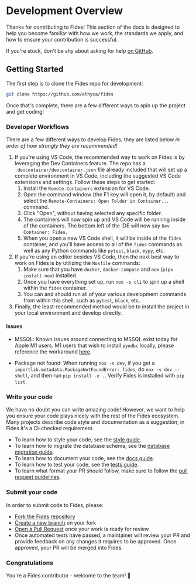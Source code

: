 # Development Overview

Thanks for contributing to Fides! This section of the docs is designed to help you become familiar with how we work, the standards we apply, and how to ensure your contribution is successful.

If you're stuck, don't be shy about asking for help [on GitHub](https://github.com/ethyca/fides/issues).

## Getting Started

The first step is to clone the Fides repo for development:

```bash
git clone https://github.com/ethyca/fides
```

Once that's complete, there are a few different ways to spin up the project and get coding!

### Developer Workflows

There are a few different ways to develop Fides, they are listed below _in order of how strongly they are recommended!_

1. If you're using VS Code, the recommended way to work on Fides is by leveraging the Dev Containers feature. The repo has a `.devcontainer/devcontainer.json` file already included that will set up a complete environment in VS Code, including the suggested VS Code extensions and settings. Follow these steps to get started:
    1. Install the `Remote-Containers` extension for VS Code.
    1. Open the command window (the F1 key will open it, by default) and select the `Remote-Containers: Open Folder in Container...` command.
    1. Click "Open", without having selected any specific folder.
    1. The containers will now spin up and VS Code will be running inside of the containers. The bottom left of the IDE will now say `Dev Container: Fides`.
    1. When you open a new VS Code shell, it will be inside of the `fides` container, and you'll have access to all of the `fides` commands as well as any Python commands like `pytest`, `black`, `mypy`, etc.
1. If you're using an editor besides VS Code, then the next best way to work on Fides is by utilizing the `Noxfile` commands:
    1. Make sure that you have `docker`, `docker-compose` and `nox` (`pipx install nox`) installed.
    1. Once you have everything set up, run `nox -s cli` to spin up a shell within the `fides` container.
    1. You can and should run all of your various development commands from within this shell, such as `pytest`, `black`, etc.
1. Finally, the least-recommended method would be to install the project in your local environment and develop directly.

#### Issues 

- MSSQL: Known issues around connecting to MSSQL exist today for Apple M1 users. M1 users that wish to install `pyodbc` locally, please reference the workaround [here](https://github.com/mkleehammer/pyodbc/issues/846).

- Package not found: When running `nox -s dev`, if you get a `importlib.metadata.PackageNotFoundError: fides`, do `nox -s dev -- shell`, and then run `pip install -e .`. Verify Fides is installed with `pip list`.
### Write your code

We have no doubt you can write amazing code! However, we want to help you ensure your code plays nicely with the rest of the Fides ecosystem. Many projects describe code style and documentation as a suggestion; in Fides it's a CI-checked requirement.

* To learn how to style your code, see the [style guide](code_style.md).
* To learn how to migrate the database schema, see the [database migration guide](database_migration.md).
* To learn how to document your code, see the [docs guide](documentation.md).
* To learn how to test your code, see the [tests guide](testing.md).
* To learn what format your PR should follow, make sure to follow the [pull request guidelines](pull_requests.md).

### Submit your code

In order to submit code to Fides, please:

* [Fork the Fides repository](https://help.github.com/en/articles/fork-a-repo)
* [Create a new branch](https://help.github.com/en/desktop/contributing-to-projects/creating-a-branch-for-your-work) on your fork
* [Open a Pull Request](https://help.github.com/en/articles/creating-a-pull-request-from-a-fork) once your work is ready for review
* Once automated tests have passed, a maintainer will review your PR and provide feedback on any changes it requires to be approved. Once approved, your PR will be merged into Fides.

### Congratulations

You're a Fides contributor - welcome to the team! 🎉

